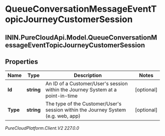 # QueueConversationMessageEventTopicJourneyCustomerSession

## ININ.PureCloudApi.Model.QueueConversationMessageEventTopicJourneyCustomerSession

## Properties

|Name | Type | Description | Notes|
|------------ | ------------- | ------------- | -------------|
| **Id** | **string** | An ID of a Customer/User&#39;s session within the Journey System at a point-in-time | [optional] |
| **Type** | **string** | The type of the Customer/User&#39;s session within the Journey System (e.g. web, app) | [optional] |



_PureCloudPlatform.Client.V2 227.0.0_
